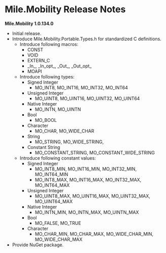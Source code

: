 ﻿# Mile.Mobility Release Notes

**Mile.Mobility 1.0.134.0**

- Initial release.
- Introduce Mile.Mobility.Portable.Types.h for standardized C definitions.
  - Introduce following macros:
    - CONST
    - VOID
    - EXTERN_C
    - \_In\_, \_In\_opt\_, \_Out\_, \_Out\_opt\_
    - MOAPI
  - Introduce following types:
    - Signed Integer
      - MO_INT8, MO_INT16, MO_INT32, MO_INT64
    - Unsigned Integer
      - MO_UINT8, MO_UINT16, MO_UINT32, MO_UINT64
    - Native Integer
      - MO_INTN, MO_UINTN
    - Bool
      - MO_BOOL
    - Character 
      - MO_CHAR, MO_WIDE_CHAR
    - String
      - MO_STRING, MO_WIDE_STRING, 
    - Constant String
      - MO_CONSTANT_STRING, MO_CONSTANT_WIDE_STRING
  - Introduce following constant values:
    - Signed Integer 
      - MO_INT8_MIN, MO_INT16_MIN, MO_INT32_MIN, MO_INT64_MIN
      - MO_INT8_MAX, MO_INT16_MAX, MO_INT32_MAX, MO_INT64_MAX
    - Unsigned Integer
      - MO_UINT8_MAX, MO_UINT16_MAX, MO_UINT32_MAX, MO_UINT64_MAX
    - Native Integer
      - MO_INTN_MIN, MO_INTN_MAX, MO_UINTN_MAX
    - Bool
      - MO_FALSE, MO_TRUE
    - Character 
      - MO_CHAR_MIN, MO_CHAR_MAX, MO_WIDE_CHAR_MIN, MO_WIDE_CHAR_MAX
- Provide NuGet package.
